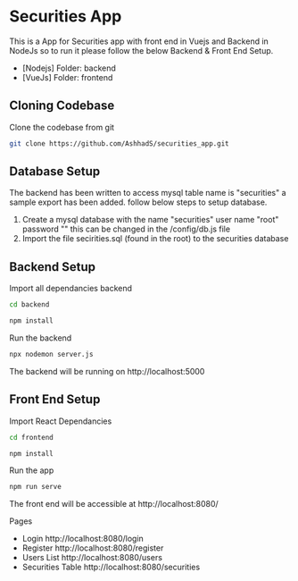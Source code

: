 # Securities App
This is a App for Securities app with front end in Vuejs and Backend in NodeJs so to run it please follow the below Backend & Front End Setup.
- [Nodejs] Folder: backend
- [VueJs] Folder: frontend


Cloning Codebase
------------

Clone the codebase from git
```bash
git clone https://github.com/AshhadS/securities_app.git
```

Database Setup
------------
 The backend has been written to access mysql table name is "securities" a sample export has been added. follow below steps to setup database.

1. Create a mysql database with the name "securities" user name "root" password "" this can be changed in the /config/db.js file
2. Import the file secirities.sql (found in the root) to the securities database


Backend Setup
------------

Import all dependancies backend
```bash
cd backend

npm install
```

Run the backend
```bash
npx nodemon server.js
```

The backend will be running on http://localhost:5000


Front End Setup
---------------

Import React Dependancies
```bash
cd frontend

npm install
```

Run the app
```bash
npm run serve
```

The front end will be accessible at http://localhost:8080/


Pages
- Login http://localhost:8080/login
- Register http://localhost:8080/register
- Users List http://localhost:8080/users
- Securities Table http://localhost:8080/securities
